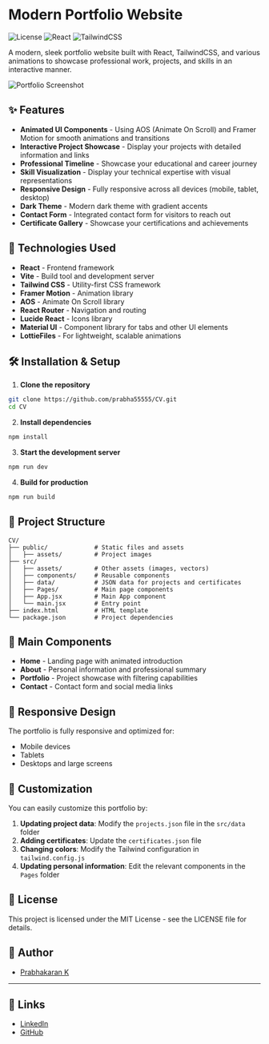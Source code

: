 # Modern Portfolio Website

![License](https://img.shields.io/badge/license-MIT-blue.svg)
![React](https://img.shields.io/badge/React-18.x-61DAFB)
![TailwindCSS](https://img.shields.io/badge/Tailwind-3.x-38B2AC)

A modern, sleek portfolio website built with React, TailwindCSS, and various animations to showcase professional work, projects, and skills in an interactive manner.

![Portfolio Screenshot](/me.jpg)

## ✨ Features

- **Animated UI Components** - Using AOS (Animate On Scroll) and Framer Motion for smooth animations and transitions
- **Interactive Project Showcase** - Display your projects with detailed information and links
- **Professional Timeline** - Showcase your educational and career journey
- **Skill Visualization** - Display your technical expertise with visual representations
- **Responsive Design** - Fully responsive across all devices (mobile, tablet, desktop)
- **Dark Theme** - Modern dark theme with gradient accents
- **Contact Form** - Integrated contact form for visitors to reach out
- **Certificate Gallery** - Showcase your certifications and achievements

## 🚀 Technologies Used

- **React** - Frontend framework
- **Vite** - Build tool and development server
- **Tailwind CSS** - Utility-first CSS framework
- **Framer Motion** - Animation library
- **AOS** - Animate On Scroll library
- **React Router** - Navigation and routing
- **Lucide React** - Icons library
- **Material UI** - Component library for tabs and other UI elements
- **LottieFiles** - For lightweight, scalable animations

## 🛠️ Installation & Setup

1. **Clone the repository**

```bash
git clone https://github.com/prabha55555/CV.git
cd CV
```

2. **Install dependencies**

```bash
npm install
```

3. **Start the development server**

```bash
npm run dev
```

4. **Build for production**

```bash
npm run build
```

## 📁 Project Structure

```
CV/
├── public/             # Static files and assets
│   ├── assets/         # Project images
├── src/
│   ├── assets/         # Other assets (images, vectors)
│   ├── components/     # Reusable components
│   ├── data/           # JSON data for projects and certificates
│   ├── Pages/          # Main page components
│   ├── App.jsx         # Main App component
│   └── main.jsx        # Entry point
├── index.html          # HTML template
└── package.json        # Project dependencies
```

## 🧩 Main Components

- **Home** - Landing page with animated introduction
- **About** - Personal information and professional summary
- **Portfolio** - Project showcase with filtering capabilities
- **Contact** - Contact form and social media links

## 📱 Responsive Design

The portfolio is fully responsive and optimized for:
- Mobile devices
- Tablets
- Desktops and large screens

## 🎨 Customization

You can easily customize this portfolio by:

1. **Updating project data**: Modify the `projects.json` file in the `src/data` folder
2. **Adding certificates**: Update the `certificates.json` file
3. **Changing colors**: Modify the Tailwind configuration in `tailwind.config.js`
4. **Updating personal information**: Edit the relevant components in the `Pages` folder

## 📄 License

This project is licensed under the MIT License - see the LICENSE file for details.

## 👤 Author

- [Prabhakaran K](https://github.com/prabha55555)

---

## 🔗 Links

- [LinkedIn](https://www.linkedin.com/in/prabhakaran-kpr/)
- [GitHub](https://github.com/prabha55555/)


